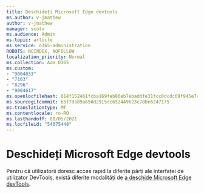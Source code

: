 ```yaml
---
title: Deschideți Microsoft Edge devtools
ms.author: v-jmathew
author: v-jmathew
manager: scotv
ms.audience: Admin
ms.topic: article
ms.service: o365-administration
ROBOTS: NOINDEX, NOFOLLOW
localization_priority: Normal
ms.collection: Adm_O365
ms.custom:
- "9004033"
- "7103"
- "8296"
- "9004617"
ms.openlocfilehash: 014f152461fcba169fab80eb7ebaddfe31fcc8dcdc69f945e7ca318bd90a12a5
ms.sourcegitcommit: b5f7da89a650d2915dc652449623c78be6247175
ms.translationtype: MT
ms.contentlocale: ro-RO
ms.lasthandoff: 08/05/2021
ms.locfileid: "54075448"
---
```

# <a name="open-microsoft-edge-devtools"></a>Deschideți Microsoft Edge devtools

Pentru că utilizatorii doresc acces rapid la diferite părți ale interfaței de utilizator DevTools, există diferite modalități de [a deschide Microsoft Edge devTools](https://go.microsoft.com/fwlink/?linkid=2135152).
